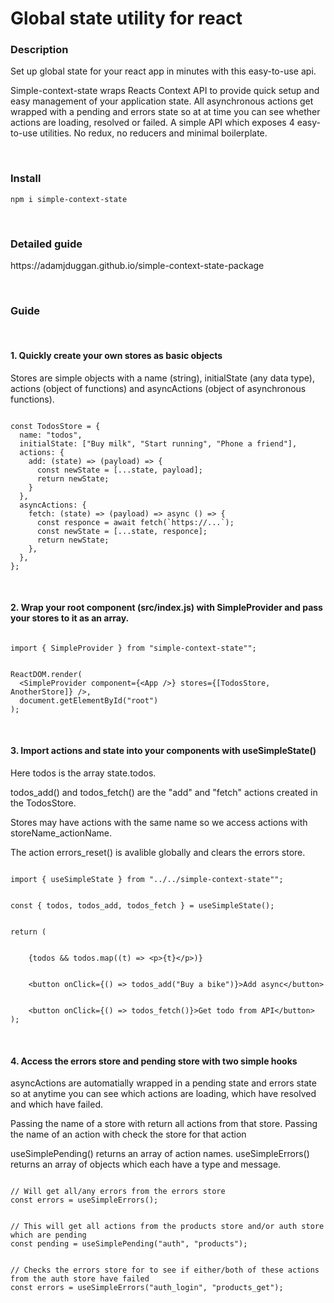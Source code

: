 <h1>Global state utility for react</h1>
<h3>Description</h3>
<p>Set up global state for your react app in minutes with this easy-to-use api.</p>
<p>Simple-context-state wraps Reacts Context API to provide quick setup and easy management of your application state. All asynchronous actions get wrapped with a pending and errors state so at at time you can see whether actions are loading, resolved or failed. A simple API which exposes 4 easy-to-use utilities. No redux, no reducers and minimal boilerplate.</p>
<br/>
<h3>Install</h3>
<pre><code>npm i simple-context-state</code></pre>
<br/>
<h3>Detailed guide</h3>
<p>https://adamjduggan.github.io/simple-context-state-package</p>
<br/>
<h3>Guide</h3>
<br/>
<h4>1. Quickly create your own stores as basic objects</h4>
<p>Stores are simple objects with a name (string), initialState (any data type), actions (object of functions) and asyncActions (object of asynchronous functions).</p>
<pre><code>
const TodosStore = {
&nbsp;&nbsp;name: "todos",
&nbsp;&nbsp;initialState: ["Buy milk", "Start running", "Phone a friend"],
&nbsp;&nbsp;actions: {
&nbsp;&nbsp;&nbsp;&nbsp;add: (state) =&gt; (payload) =&gt; {
&nbsp;&nbsp;&nbsp;&nbsp;&nbsp;&nbsp;const newState = [...state, payload];
&nbsp;&nbsp;&nbsp;&nbsp;&nbsp;&nbsp;return newState;
&nbsp;&nbsp;&nbsp;&nbsp;}
&nbsp;&nbsp;},
&nbsp;&nbsp;asyncActions: {
&nbsp;&nbsp;&nbsp;&nbsp;fetch: (state) =&gt; (payload) =&gt; async () =&gt; {
&nbsp;&nbsp;&nbsp;&nbsp;&nbsp;&nbsp;const responce = await fetch(`https://...`);
&nbsp;&nbsp;&nbsp;&nbsp;&nbsp;&nbsp;const newState = [...state, responce];
&nbsp;&nbsp;&nbsp;&nbsp;&nbsp;&nbsp;return newState;
&nbsp;&nbsp;&nbsp;&nbsp;},
&nbsp;&nbsp;},
};
</code></pre>

<br/>
<h4>2. Wrap your root component (src/index.js) with SimpleProvider and pass your stores to it as an array.</h4>
<pre><code>
import { SimpleProvider } from "simple-context-state"";
<br/>
ReactDOM.render(
&nbsp;&nbsp;&lt;SimpleProvider component={&lt;App /&gt;} stores={[TodosStore, AnotherStore]} /&gt;,
&nbsp;&nbsp;document.getElementById("root")
);
</code></pre>
<br/>
<h4>3. Import actions and state into your components with useSimpleState()</h4>
<p>Here todos is the array state.todos. </p>
<p>todos_add() and todos_fetch() are the "add" and "fetch" actions created in the TodosStore.</p> 
<p>Stores may have actions with the same name so we access actions with storeName_actionName.</p>
<p>The action errors_reset() is avalible globally and clears the errors store.</p>
<pre><code>
import { useSimpleState } from "../../simple-context-state"";
<br/>
const { todos, todos_add, todos_fetch } = useSimpleState();
<br/>
return (
<br/>
&nbsp;&nbsp;&nbsp;&nbsp;{todos &amp;&amp; todos.map((t) =&gt; &lt;p&gt;{t}&lt;/p&gt;)}  
<br/>
&nbsp;&nbsp;&nbsp;&nbsp;&lt;button onClick={() =&gt; todos_add("Buy a bike")}&gt;Add async&lt;/button&gt;
<br/>
&nbsp;&nbsp;&nbsp;&nbsp;&lt;button onClick={() =&gt; todos_fetch()}&gt;Get todo from API&lt;/button&gt;  
);
</code></pre>
<br/>
<h4>4. Access the errors store and pending store with two simple hooks</h4>
<p>asyncActions are automatially wrapped in a pending state and errors state so at anytime you can see which actions are loading, which have resolved and which have failed.</p>
<p>Passing the name of a store with return all actions from that store. Passing the name of an action with check the store for that action </p>
<p>useSimplePending() returns an array of action names. useSimpleErrors() returns an array of objects which each have a type and message.</p>
<pre><code>
// Will get all/any errors from the errors store
const errors = useSimpleErrors();
<br/>
// This will get all actions from the products store and/or auth store which are pending
const pending = useSimplePending("auth", "products");
<br/>
// Checks the errors store for to see if either/both of these actions from the auth store have failed
const errors = useSimpleErrors("auth_login", "products_get");
</code></pre>
